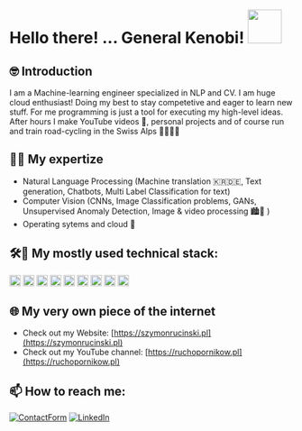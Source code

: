 # Hello there! ... General Kenobi! <img src="https://media.giphy.com/media/mz8zBbIRBpcSyorACC/giphy.gif" width="60">

## 🤓 Introduction
I am a Machine-learning engineer specialized in NLP and CV. I am huge cloud enthusiast! Doing my best to stay competetive and eager to learn new stuff. For me programming is just a tool for executing my high-level ideas. 
After hours I make YouTube videos 🎥, personal projects and of course run and train road-cycling in the Swiss Alps 🚴‍♀️🏃‍♂️

## 👨‍🔬 My expertize
- Natural Language Processing (Machine translation 🇰🇷🇩🇪, Text generation, Chatbots, Multi Label Classification for text)
- Computer Vision (CNNs, Image Classification problems, GANs, Unsupervised Anomaly Detection, Image & video processing 🏙📸 )
- Operating sytems and cloud 🐧

## 🛠🧠 My mostly used technical stack: 

<code><img height="20" src="https://img.shields.io/badge/Python-3776AB?style=for-the-badge&logo=python&logoColor=white"></code>
<code><img height="20" src="https://img.shields.io/badge/scikit--learn-%23F7931E.svg?style=for-the-badge&logo=scikit-learn&logoColor=white"></code>
<code><img height="20" src="https://img.shields.io/badge/PyTorch-%23EE4C2C.svg?style=for-the-badge&logo=PyTorch&logoColor=white"></code>
<code><img height="20" src="https://img.shields.io/badge/TensorFlow-%23FF6F00.svg?style=for-the-badge&logo=TensorFlow&logoColor=white"></code>
<code><img height="20" src="https://img.shields.io/badge/react-%2320232a.svg?style=for-the-badge&logo=react&logoColor=%2361DAFB"></code>
<code><img height="20" src="https://img.shields.io/badge/DJANGO-REST-ff1709?style=for-the-badge&logo=django&logoColor=white&color=ff1709&labelColor=gray"></code>
<code><img height="20" src="https://img.shields.io/badge/azure-%230072C6.svg?style=for-the-badge&logo=microsoftazure&logoColor=white"></code>
<code><img height="20" src="https://img.shields.io/badge/Apple-%23000000.svg?style=for-the-badge&logo=apple&logoColor=white"></code>
<code><img height="20" src="https://img.shields.io/badge/Docker-2CA5E0?style=for-the-badge&logo=docker&logoColor=white"></code>
<!-- <code><img height="20" src="https://img.shields.io/badge/shell_script-%23121011.svg?style=for-the-badge&logo=gnu-bash&logoColor=white"></code>
 -->
## 🌐 My very own piece of the internet 

- Check out my Website: [https://szymonrucinski.pl](https://szymonrucinski.pl)
- Check out my YouTube channel: [https://ruchopornikow.pl](https://ruchopornikow.pl)

## 📫 How to reach me:

<a href="https://www.szymonrucinski.pl/#contact">![ContactForm](https://img.shields.io/badge/website-D14836?style=for-the-badge&logo=About.me&logoColor=white)</a> <a href="https://www.linkedin.com/in/szymon-rucinski/">![LinkedIn](https://img.shields.io/badge/LinkedIn-0077B5?style=for-the-badge&logo=linkedin&logoColor=white)</a>
